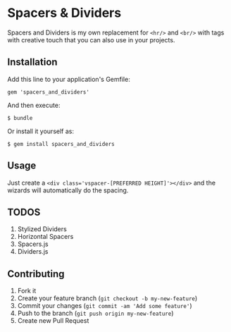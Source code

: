 # Spacers & Dividers

Spacers and Dividers is my own replacement for ```<hr/>``` and ```<br/>``` with
tags with creative touch that you can also use in your projects.

## Installation

Add this line to your application's Gemfile:

    gem 'spacers_and_dividers'

And then execute:

    $ bundle

Or install it yourself as:

    $ gem install spacers_and_dividers

## Usage

   Just create a ```<div class='vspacer-[PREFERRED HEIGHT]'></div>``` and the
   wizards will automatically do the spacing.

## TODOS

1. Stylized Dividers
2. Horizontal Spacers
3. Spacers.js
4. Dividers.js

## Contributing

1. Fork it
2. Create your feature branch (`git checkout -b my-new-feature`)
3. Commit your changes (`git commit -am 'Add some feature'`)
4. Push to the branch (`git push origin my-new-feature`)
5. Create new Pull Request
